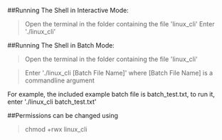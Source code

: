 ##Running The Shell in Interactive Mode:
>Open the terminal in the folder containing the file 'linux_cli'
>Enter './linux_cli'

##Running The Shell in Batch Mode:
>Open the terminal in the folder containing the file 'linux_cli'

>Enter './linux_cli [Batch File Name]' where [Batch File Name] is a commandline argument
	
For example, the included example batch file is batch_test.txt, to run it, enter './linux_cli batch_test.txt'

##Permissions can be changed using
>chmod +rwx linux_cli
